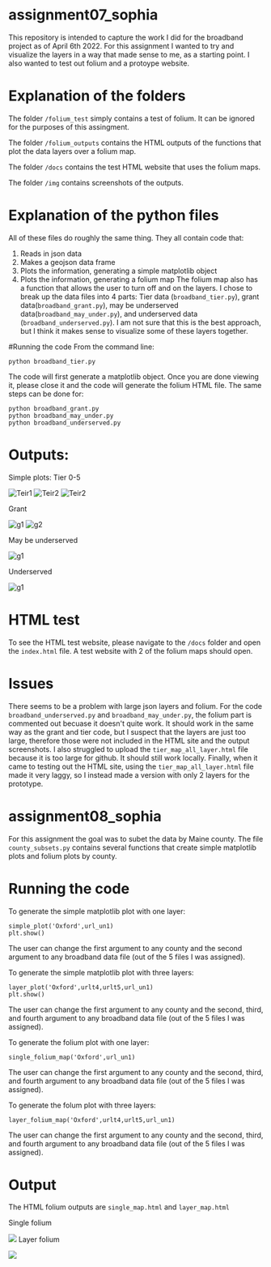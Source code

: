 # assignment07_sophia

This repository is intended to capture the work I did for the broadband project as of April 6th 2022. For this assignment I wanted to try and visualize the layers in a way that made sense to me, as a starting point. I also wanted to test out folium and a protoype website.

# Explanation of the folders

The folder <code>/folium_test</code> simply contains a test of folium. It can be ignored for the purposes of this assingment.  

The folder <code>/folium_outputs</code> contains the HTML outputs of the functions that plot the data layers over a folium map. 

The folder <code>/docs</code> contains the test HTML website that uses the folium maps.

The folder <code>/img</code> contains screenshots of the outputs.

# Explanation of the python files
All of these files do roughly the same thing. They all contain code that:
1. Reads in json data
2. Makes a geojson data frame
3. Plots the information, generating a simple matplotlib object
4. Plots the information, generating a folium map
The folium map also has a function that allows the user to turn off and on the layers.
I chose to break up the data files into 4 parts: Tier data (<code>broadband_tier.py</code>), grant data(<code>broadband_grant.py</code>), may be underserved data(<code>broadband_may_under.py</code>), and underserved data (<code>broadband_underserved.py</code>). I am not sure that this is the best approach, but I think it makes sense to visualize some of these layers together. 

#Running the code
From the command line:
```
python broadband_tier.py
```
The code will first generate a matplotlib object. Once you are done viewing it, please close it and the code will generate the folium HTML file.
The same steps can be done for: 
```
python broadband_grant.py
python broadband_may_under.py
python broadband_underserved.py
```
# Outputs:
Simple plots:
Tier 0-5

![Teir1](img/tier.png)
![Teir2](img/folium_5.png)
![Teir2](img/folium_2.png)

Grant

![g1](img/grant.png)
![g2](img/folium_grant.png)


May be underserved

![g1](img/may_be.png)

Underserved

![g1](img/under.png)

# HTML test
To see the HTML test website, please navigate to the <code>/docs</code> folder and open the <code>index.html</code> file. A test website with 2 of the folium maps should open.

# Issues
There seems to be a problem with large json layers and folium. For the code <code>broadband_underserved.py</code> and <code>broadband_may_under.py</code>, the folium part is commented out becuase it doesn't quite work. It should work in the same way as the grant and tier code, but I suspect that the layers are just too large, therefore those were not included in the HTML site and the output screenshots. I also struggled to upload the <code>tier_map_all_layer.html</code> file because it is too large for github. It should still work locally. Finally, when it came to testing out the HTML site, using the <code>tier_map_all_layer.html</code> file made it very laggy, so I instead made a version with only 2 layers for the prototype.

# assignment08_sophia

For this assignment the goal was to subet the data by Maine county. The file <code>county_subsets.py</code> contains several functions that create simple matplotlib plots and folium plots by county. 

# Running the code
To generate the simple matplotlib plot with one layer:
```
simple_plot('Oxford',url_un1)
plt.show()
```
The user can change the first argument to any county and the second argument to any broadband data file (out of the 5 files I was assigned).

To generate the simple matplotlib plot with three layers:
```
layer_plot('Oxford',urlt4,urlt5,url_un1)
plt.show()
```
The user can change the first argument to any county and the second, third, and fourth argument to any broadband data file (out of the 5 files I was assigned).

To generate the folium plot with one layer:
```
single_folium_map('Oxford',url_un1)
```
The user can change the first argument to any county and the second, third, and fourth argument to any broadband data file (out of the 5 files I was assigned).

To generate the folum plot with three layers:
```
layer_folium_map('Oxford',urlt4,urlt5,url_un1)
```
The user can change the first argument to any county and the second, third, and fourth argument to any broadband data file (out of the 5 files I was assigned).

# Output
The HTML folium outputs are <code>single_map.html</code> and <code>layer_map.html</code> 

Single folium

![](img/single.png)
Layer folium

![](img/layer.png)
